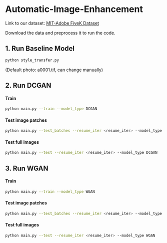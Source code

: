 # Automatic-Image-Enhancement
Link to our dataset: [MIT-Adobe FiveK Dataset](https://data.csail.mit.edu/graphics/fivek/)

Download the data and preprocess it to run the code.

## 1. Run Baseline Model

```bash
python style_transfer.py
```

(Default photo: a0001.tif, can change manually)

## 2. Run DCGAN

#### Train

```bash
python main.py --train --model_type DCGAN
```

#### Test image patches

```bash
python main.py --test_batches --resume_iter <resume_iter> --model_type DCGAN 
```

#### Test full images

```bash
python main.py --test --resume_iter <resume_iter> --model_type DCGAN 
```

## 3. Run WGAN

#### Train

```bash
python main.py --train --model_type WGAN
```

#### Test image patches

```bash
python main.py --test_batches --resume_iter <resume_iter> --model_type WGAN 
```

#### Test full images

```bash
python main.py --test --resume_iter <resume_iter> --model_type WGAN 
```